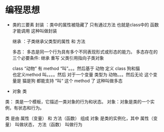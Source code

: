 # 编程思想

+ 类的三要素
    封装  ：类中的属性被隐藏了 只有通过方法 也就是class中的 函数才能调用 这种叫做封装

    继承 ：子类继承父类型的属性 和 方法

    多态： 多态是同一个行为具有多个不同表现形式或形态的能力。
    多态存在的三个必要条件:
        继承
        重写
        父类引用指向子类对象
        
    class “动物” 有 method “叫”。。。然后基于  动物 定义 class 狗和猫  
          也定义method 叫。。。。然后 对于一个变量 类型为 动物。。。然后无论 
          这个变量是 猫是狗 都能支持 “叫“ 这个 method 了 这种叫做多态

+ 对象 类

类： 类是一个模板，它描述一类对象的行为和状态。
对象：对象是类的一个实例，有状态和行为。

类 是由 属性（变量） 和 方法（函数） 组成
对象 是类的实例化，其中 属性（变量） 叫做状态， 方法（函数） 叫做行为
